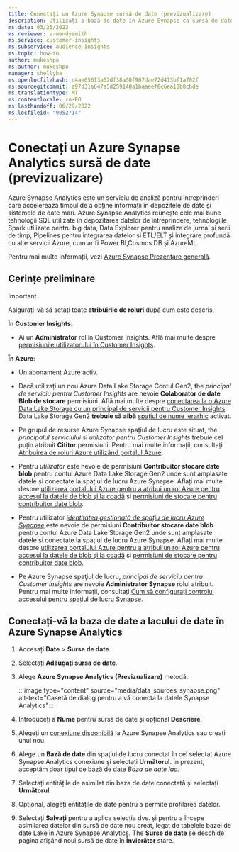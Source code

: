 ```yaml
---
title: Conectați un Azure Synapse sursă de date (previzualizare)
description: Utilizați o bază de date în Azure Synapse ca sursă de date în Dynamics 365 Customer Insights.
ms.date: 03/25/2022
ms.reviewer: v-wendysmith
ms.service: customer-insights
ms.subservice: audience-insights
ms.topic: how-to
author: mukeshpo
ms.author: mukeshpo
manager: shellyha
ms.openlocfilehash: c4ae65613a02df38a30f907dae72d413bf1a702f
ms.sourcegitcommit: a97d31a647a5d259140a1baaeef8c6ea10b8cbde
ms.translationtype: MT
ms.contentlocale: ro-RO
ms.lasthandoff: 06/29/2022
ms.locfileid: "9052714"
---
```

# <a name="connect-an-azure-synapse-analytics-data-source-preview"></a>Conectați un Azure Synapse Analytics sursă de date (previzualizare)

Azure Synapse Analytics este un serviciu de analiză pentru întreprinderi care accelerează timpul de a obține informații în depozitele de date și sistemele de date mari. Azure Synapse Analytics reunește cele mai bune tehnologii SQL utilizate în depozitarea datelor de întreprindere, tehnologiile Spark utilizate pentru big data, Data Explorer pentru analize de jurnal și serii de timp, Pipelines pentru integrarea datelor și ETL/ELT și integrare profundă cu alte servicii Azure, cum ar fi Power BI,Cosmos DB și AzureML.

Pentru mai multe informații, vezi [Azure Synapse Prezentare generală](/azure/synapse-analytics/overview-what-is).

## <a name="prerequisites"></a>Cerințe preliminare

> [!IMPORTANT]
> Asigurați-vă să setați toate **atribuirile de roluri** după cum este descris.  

**În Customer Insights**:

* Ai un **Administrator** rol în Customer Insights. Află mai multe despre [permisiunile utilizatorului în Customer Insights](permissions.md#assign-roles-and-permissions).

**În Azure**:

- Un abonament Azure activ.

- Dacă utilizați un nou Azure Data Lake Storage Contul Gen2, the *principal de serviciu pentru Customer Insights* are nevoie **Colaborator de date Blob de stocare** permisiuni. Află mai multe despre [conectarea la o Azure Data Lake Storage cu un principal de servicii pentru Customer Insights](connect-service-principal.md). Data Lake Storage Gen2 **trebuie să aibă** [spațiul de nume ierarhic](/azure/storage/blobs/data-lake-storage-namespace) activat.

- Pe grupul de resurse Azure Synapse spațiul de lucru este situat, the *principalul serviciului* si *utilizator pentru Customer Insights* trebuie cel puțin atribuit **Cititor** permisiuni. Pentru mai multe informații, consultați [Atribuirea de roluri Azure utilizând portalul Azure](/azure/role-based-access-control/role-assignments-portal).

- Pentru *utilizator* este nevoie de permisiuni **Contribuitor stocare date blob** pentru contul Azure Data Lake Storage Gen2 unde sunt amplasate datele și conectate la spațiul de lucru Azure Synapse. Aflați mai multe despre [utilizarea portalului Azure pentru a atribui un rol Azure pentru accesul la datele de blob și la coadă](/azure/storage/common/storage-auth-aad-rbac-portal) și [permisiuni de stocare pentru contribuitor date blob](/azure/role-based-access-control/built-in-roles#storage-blob-data-contributor).

- Pentru utilizator *[identitatea gestionată de spațiu de lucru Azure Synapse](/azure/synapse-analytics/security/synapse-workspace-managed-identity)* este nevoie de permisiuni **Contribuitor stocare date blob** pentru contul Azure Data Lake Storage Gen2 unde sunt amplasate datele și conectate la spațiul de lucru Azure Synapse. Aflați mai multe despre [utilizarea portalului Azure pentru a atribui un rol Azure pentru accesul la datele de blob și la coadă](/azure/storage/common/storage-auth-aad-rbac-portal) și [permisiuni de stocare pentru contribuitor date blob](/azure/role-based-access-control/built-in-roles#storage-blob-data-contributor).

- Pe Azure Synapse spaţiul de lucru, *principal de serviciu pentru Customer Insights* are nevoie **Administrator Synapse** rolul atribuit. Pentru mai multe informații, consultați [Cum să configurați controlul accesului pentru spațiul de lucru Synapse](/azure/synapse-analytics/security/how-to-set-up-access-control).

## <a name="connect-to-the-data-lake-database-in-azure-synapse-analytics"></a>Conectați-vă la baza de date a lacului de date în Azure Synapse Analytics

1. Accesați **Date** > **Surse de date**.

1. Selectați **Adăugați sursa de date**.

1. Alege **Azure Synapse Analytics (Previzualizare)** metodă.

   :::image type="content" source="media/data_sources_synapse.png" alt-text="Casetă de dialog pentru a vă conecta la datele Synapse Analytics":::
  
1. Introduceți a **Nume** pentru sursă de date și opțional **Descriere**.

1. Alegeți un [conexiune disponibilă](connections.md) la Azure Synapse Analytics sau creați unul nou.

1. Alege un **Bază de date** din spațiul de lucru conectat în cel selectat Azure Synapse Analytics conexiune și selectați **Următorul**. În prezent, acceptăm doar tipul de bază de date *Baza de date lac*.

1. Selectați entitățile de asimilat din baza de date conectată și selectați **Următorul**.

1. Opțional, alegeți entitățile de date pentru a permite profilarea datelor.

1. Selectați **Salvați** pentru a aplica selecția dvs. și pentru a începe asimilarea datelor din sursă de date nou creat, legat de tabelele bazei de date Lake în Azure Synapse Analytics. The **Surse de date** se deschide pagina afișând noul sursă de date în **Înviorător** stare.
